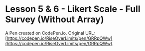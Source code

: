 # Lesson 5 & 6 - Likert Scale - Full Survey (Without Array)

A Pen created on CodePen.io. Original URL: [https://codepen.io/RiseOverLimits/pen/GRRpQWw](https://codepen.io/RiseOverLimits/pen/GRRpQWw).


